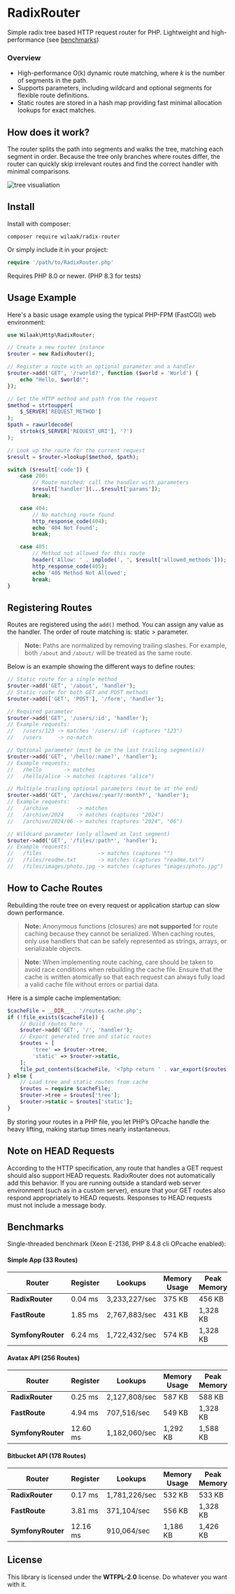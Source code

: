 # RadixRouter

Simple radix tree based HTTP request router for PHP. Lightweight and high-performance (see [benchmarks](#benchmarks))

### Overview

- High-performance O(k) dynamic route matching, where *k* is the number of segments in the path.
- Supports parameters, including wildcard and optional segments for flexible route definitions.
- Static routes are stored in a hash map providing fast minimal allocation lookups for exact matches.

## How does it work?

The router splits the path into segments and walks the tree, matching each segment in order. Because the tree only branches where routes differ, the router can quickly skip irrelevant routes and find the correct handler with minimal comparisons.

![tree visualiation](assets/radix-visualization.svg)

## Install

Install with composer:

    composer require wilaak/radix-router

Or simply include it in your project:

```PHP
require '/path/to/RadixRouter.php'
```

Requires PHP 8.0 or newer. (PHP 8.3 for tests)

## Usage Example

Here's a basic usage example using the typical PHP-FPM (FastCGI) web environment:

```php
use Wilaak\Http\RadixRouter;

// Create a new router instance
$router = new RadixRouter();

// Register a route with an optional parameter and a handler
$router->add('GET', '/:world?', function ($world = 'World') {
    echo "Hello, $world!";
});

// Get the HTTP method and path from the request
$method = strtoupper(
    $_SERVER['REQUEST_METHOD']
);
$path = rawurldecode(
    strtok($_SERVER['REQUEST_URI'], '?')
);

// Look up the route for the current request
$result = $router->lookup($method, $path);

switch ($result['code']) {
    case 200:
        // Route matched: call the handler with parameters
        $result['handler'](...$result['params']);
        break;

    case 404:
        // No matching route found
        http_response_code(404);
        echo '404 Not Found';
        break;

    case 405:
        // Method not allowed for this route
        header('Allow: ' . implode(', ', $result['allowed_methods']));
        http_response_code(405);
        echo '405 Method Not Allowed';
        break;
}
```
## Registering Routes

Routes are registered using the `add()` method. You can assign any value as the handler. The order of route matching is: static > parameter.

> **Note:** Paths are normalized by removing trailing slashes. For example, both `/about` and `/about/` will be treated as the same route. 

Below is an example showing the different ways to define routes:

```php
// Static route for a single method
$router->add('GET', '/about', 'handler');
// Static route for both GET and POST methods
$router->add(['GET', 'POST'], '/form', 'handler');

// Required parameter
$router->add('GET', '/users/:id', 'handler');
// Example requests:
//   /users/123 -> matches '/users/:id' (captures "123")
//   /users     -> no-match

// Optional parameter (must be in the last trailing segment(s))
$router->add('GET', '/hello/:name?', 'handler');
// Example requests:
//   /hello       -> matches
//   /hello/alice -> matches (captures "alice")

// Multiple trailing optional parameters (must be at the end)
$router->add('GET', '/archive/:year?/:month?', 'handler');
// Example requests:
//   /archive         -> matches
//   /archive/2024    -> matches (captures "2024")
//   /archive/2024/06 -> matches (captures "2024", "06")

// Wildcard parameter (only allowed as last segment)
$router->add('GET', '/files/:path*', 'handler');
// Example requests:
//   /files                  -> matches (captures "")
//   /files/readme.txt       -> matches (captures "readme.txt")
//   /files/images/photo.jpg -> matches (captures "images/photo.jpg")
```

## How to Cache Routes

Rebuilding the route tree on every request or application startup can slow down performance.

> **Note:**
> Anonymous functions (closures) are **not supported** for route caching because they cannot be serialized. When caching routes, only use handlers that can be safely represented as strings, arrays, or serializable objects.

> **Note:**
> When implementing route caching, care should be taken to avoid race conditions when rebuilding the cache file. Ensure that the cache is written atomically so that each request can always fully load a valid cache file without errors or partial data.

Here is a simple cache implementation:

```php
$cacheFile = __DIR__ . '/routes.cache.php';
if (!file_exists($cacheFile)) {
    // Build routes here
    $router->add('GET', '/', 'handler');
    // Export generated tree and static routes
    $routes = [
        'tree' => $router->tree,
        'static' => $router->static,
    ];
    file_put_contents($cacheFile, '<?php return ' . var_export($routes, true) . ';');
} else {
    // Load tree and static routes from cache
    $routes = require $cacheFile;
    $router->tree = $routes['tree'];
    $router->static = $routes['static'];
}
```

By storing your routes in a PHP file, you let PHP’s OPcache handle the heavy lifting, making startup times nearly instantaneous.

## Note on HEAD Requests

According to the HTTP specification, any route that handles a GET request should also support HEAD requests. RadixRouter does not automatically add this behavior. If you are running outside a standard web server environment (such as in a custom server), ensure that your GET routes also respond appropriately to HEAD requests. Responses to HEAD requests must not include a message body.

## Benchmarks

Single-threaded benchmark (Xeon E-2136, PHP 8.4.8 cli OPcache enabled):

#### Simple App (33 Routes)

| Router           | Register     | Lookups          | Memory Usage | Peak Memory   |
|------------------|--------------|-------------------|--------------|--------------|
| **RadixRouter**  | 0.04 ms      | 3,233,227/sec     | 375 KB       | 456 KB       |
| **FastRoute**    | 1.85 ms      | 2,767,883/sec     | 431 KB       | 1,328 KB     |
| **SymfonyRouter**| 6.24 ms      | 1,722,432/sec     | 574 KB       | 1,328 KB     |

#### Avatax API (256 Routes)

| Router           | Register     | Lookups          | Memory Usage | Peak Memory   |
|------------------|--------------|-------------------|--------------|--------------|
| **RadixRouter**  | 0.25 ms      | 2,127,808/sec     | 587 KB       | 588 KB       |
| **FastRoute**    | 4.94 ms      |   707,516/sec     | 549 KB       | 1,328 KB     |
| **SymfonyRouter**| 12.60 ms     | 1,182,060/sec     | 1,292 KB     | 1,588 KB     |

#### Bitbucket API (178 Routes)

| Router           | Register     | Lookups           | Memory Usage | Peak Memory   |
|------------------|--------------|-------------------|--------------|--------------|
| **RadixRouter**  | 0.17 ms      | 1,781,226/sec     | 532 KB       | 533 KB       |
| **FastRoute**    | 3.81 ms      |   371,104/sec     | 556 KB       | 1,328 KB     |
| **SymfonyRouter**| 12.16 ms     |   910,064/sec     | 1,186 KB     | 1,426 KB     |

## License

This library is licensed under the **WTFPL-2.0** license. Do whatever you want with it.
